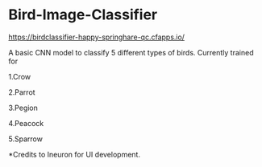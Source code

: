 # Bird-Image-Classifier

https://birdclassifier-happy-springhare-qc.cfapps.io/

A basic CNN model to classify 5 different types of birds.
Currently trained for

1.Crow

2.Parrot

3.Pegion

4.Peacock

5.Sparrow



*Credits to Ineuron for UI development.
